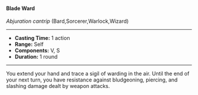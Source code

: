 #### Blade Ward
*Abjuration cantrip* (Bard,Sorcerer,Warlock,Wizard)
___
- **Casting Time:** 1 action
- **Range:** Self
- **Components:** V, S
- **Duration:** 1 round
---
You extend your hand and trace a sigil of warding in the air. Until the end of your next turn, you have resistance against bludgeoning, piercing, and slashing damage dealt by weapon attacks.